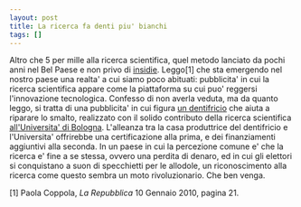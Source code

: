 ```yaml
---
layout: post
title: La ricerca fa denti piu' bianchi
tags: []
---
```


Altro che 5 per mille alla ricerca scientifica, quel metodo lanciato da pochi anni nel Bel Paese e non privo di [insidie](http://network.nature.com/people/massimopinto/blog/2008/05/03/0-5-of-your-taxes-to-whom-and-why). Leggo[1] che sta emergendo nel nostro paese una realta' a cui siamo poco abituati: pubblicita' in cui la ricerca scientifica appare come la piattaforma su cui puo' reggersi l'innovazione tecnologica.
Confesso di non averla veduta, ma da quanto leggo, si tratta di una pubblicita' in cui figura [un dentifricio](http://www.biorepair.it/) che aiuta a riparare lo smalto, realizzato con il solido contributo della ricerca scientifica [all'Universita' di Bologna](http://www.biorepair.it/certificazione.html). L'alleanza tra la casa produttrice del dentifricio e l'Universita' offrirebbe una certificazione alla prima, e dei finanziamenti aggiuntivi alla seconda.
In un paese in cui la percezione comune e' che la ricerca e' fine a se stessa, ovvero una perdita di denaro, ed in cui gli elettori si conquistano a suon di specchietti per le allodole, un riconoscimento alla ricerca come questo sembra un moto rivoluzionario. Che ben venga.

[1] Paola Coppola, *La Repubblica* 10 Gennaio 2010, pagina 21.
